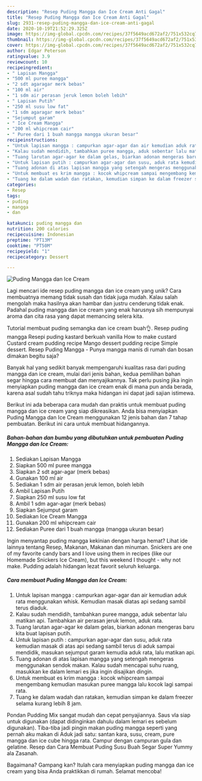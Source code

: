 ```yaml
---
description: "Resep Puding Mangga dan Ice Cream Anti Gagal"
title: "Resep Puding Mangga dan Ice Cream Anti Gagal"
slug: 2931-resep-puding-mangga-dan-ice-cream-anti-gagal
date: 2020-10-19T21:52:29.325Z
image: https://img-global.cpcdn.com/recipes/37f5649acd672af2/751x532cq70/puding-mangga-dan-ice-cream-foto-resep-utama.jpg
thumbnail: https://img-global.cpcdn.com/recipes/37f5649acd672af2/751x532cq70/puding-mangga-dan-ice-cream-foto-resep-utama.jpg
cover: https://img-global.cpcdn.com/recipes/37f5649acd672af2/751x532cq70/puding-mangga-dan-ice-cream-foto-resep-utama.jpg
author: Edgar Peterson
ratingvalue: 3.9
reviewcount: 10
recipeingredient:
- " Lapisan Mangga"
- "500 ml puree mangga"
- "2 sdt agaragar merk bebas"
- "100 ml air"
- "1 sdm air perasan jeruk lemon boleh lebih"
- " Lapisan Putih"
- "250 ml susu low fat"
- "1 sdm agaragar merk bebas"
- "Sejumput garam"
- " Ice Cream Mangga"
- "200 ml whipcream cair"
- " Puree dari 1 buah mangga mangga ukuran besar"
recipeinstructions:
- "Untuk lapisan mangga : campurkan agar-agar dan air kemudian aduk rata menggunakan whisk. Kemudian masak diatas api sedang sambil terus diaduk."
- "Kalau sudah mendidih, tambahkan puree mangga, aduk sebentar lalu matikan api. Tambahkan air perasan jeruk lemon, aduk rata."
- "Tuang larutan agar-agar ke dalam gelas, biarkan adonan mengeras baru kita buat lapisan putih."
- "Untuk lapisan putih : campurkan agar-agar dan susu, aduk rata kemudian masak di atas api sedang sambil terus di aduk sampai mendidik, masukan sejumput garam kemudia aduk rata, lalu matikan api."
- "Tuang adonan di atas lapisan mangga yang setengah mengeras menggunakan sendok makan. Kalau sudah mencapai suhu ruang, masukkan ke dalam lemari es jika ingin disajikan dingin."
- "Untuk membuat es krim mangga : kocok whipcream sampai mengembang kemudian masukan puree mangga lalu kocok lagi sampai rata."
- "Tuang ke dalam wadah dan ratakan, kemudian simpan ke dalam freezer selama kurang lebih 8 jam."
categories:
- Resep
tags:
- puding
- mangga
- dan

katakunci: puding mangga dan 
nutrition: 200 calories
recipecuisine: Indonesian
preptime: "PT13M"
cooktime: "PT50M"
recipeyield: "1"
recipecategory: Dessert

---
```



![Puding Mangga dan Ice Cream](https://img-global.cpcdn.com/recipes/37f5649acd672af2/751x532cq70/puding-mangga-dan-ice-cream-foto-resep-utama.jpg)

Lagi mencari ide resep puding mangga dan ice cream yang unik? Cara membuatnya memang tidak susah dan tidak juga mudah. Kalau salah mengolah maka hasilnya akan hambar dan justru cenderung tidak enak. Padahal puding mangga dan ice cream yang enak harusnya sih mempunyai aroma dan cita rasa yang dapat memancing selera kita.

Tutorial membuat puding semangka dan ice cream buah👌. Resep puding mangga Resepi puding kastard berkuah vanilla How to make custard Custard cream pudding recipe Mango dessert pudding recipe Simple dessert. Resep Puding Mangga - Punya mangga manis di rumah dan bosan dimakan begitu saja?

Banyak hal yang sedikit banyak mempengaruhi kualitas rasa dari puding mangga dan ice cream, mulai dari jenis bahan, kedua pemilihan bahan segar hingga cara membuat dan menyajikannya. Tak perlu pusing jika ingin menyiapkan puding mangga dan ice cream enak di mana pun anda berada, karena asal sudah tahu triknya maka hidangan ini dapat jadi sajian istimewa.


Berikut ini ada beberapa cara mudah dan praktis untuk membuat puding mangga dan ice cream yang siap dikreasikan. Anda bisa menyiapkan Puding Mangga dan Ice Cream menggunakan 12 jenis bahan dan 7 tahap pembuatan. Berikut ini cara untuk membuat hidangannya.

<!--inarticleads1-->

##### Bahan-bahan dan bumbu yang dibutuhkan untuk pembuatan Puding Mangga dan Ice Cream:

1. Sediakan  Lapisan Mangga
1. Siapkan 500 ml puree mangga
1. Siapkan 2 sdt agar-agar (merk bebas)
1. Gunakan 100 ml air
1. Sediakan 1 sdm air perasan jeruk lemon, boleh lebih
1. Ambil  Lapisan Putih
1. Siapkan 250 ml susu low fat
1. Ambil 1 sdm agar-agar (merk bebas)
1. Siapkan Sejumput garam
1. Sediakan  Ice Cream Mangga
1. Gunakan 200 ml whipcream cair
1. Sediakan  Puree dari 1 buah mangga (mangga ukuran besar)


Ingin menyantap puding mangga kekinian dengan harga hemat? Lihat ide lainnya tentang Resep, Makanan, Makanan dan minuman. Snickers are one of my favorite candy bars and I love using them in recipes (like our Homemade Snickers Ice Cream), but this weekend I thought - why not make. Pudding adalah hidangan lezat favorit seluruh keluarga. 

<!--inarticleads2-->

##### Cara membuat Puding Mangga dan Ice Cream:

1. Untuk lapisan mangga : campurkan agar-agar dan air kemudian aduk rata menggunakan whisk. Kemudian masak diatas api sedang sambil terus diaduk.
1. Kalau sudah mendidih, tambahkan puree mangga, aduk sebentar lalu matikan api. Tambahkan air perasan jeruk lemon, aduk rata.
1. Tuang larutan agar-agar ke dalam gelas, biarkan adonan mengeras baru kita buat lapisan putih.
1. Untuk lapisan putih : campurkan agar-agar dan susu, aduk rata kemudian masak di atas api sedang sambil terus di aduk sampai mendidik, masukan sejumput garam kemudia aduk rata, lalu matikan api.
1. Tuang adonan di atas lapisan mangga yang setengah mengeras menggunakan sendok makan. Kalau sudah mencapai suhu ruang, masukkan ke dalam lemari es jika ingin disajikan dingin.
1. Untuk membuat es krim mangga : kocok whipcream sampai mengembang kemudian masukan puree mangga lalu kocok lagi sampai rata.
1. Tuang ke dalam wadah dan ratakan, kemudian simpan ke dalam freezer selama kurang lebih 8 jam.


Pondan Pudding Mix sangat mudah dan cepat penyajiannya. Saus vla siap untuk digunakan (dapat didinginkan dahulu dalam lemari es sebelum digunakan). Tiba-tiba jadi pingin makan puding mangga seperti yang pernah aku makan di Aduk jadi satu: santan kara, susu, cream, pure mangga dan ice cube hingga rata. Campur dengan campuran gula dan gelatine. Resep dan Cara Membuat Puding Susu Buah Segar Super Yummy ala Zasanah. 

Bagaimana? Gampang kan? Itulah cara menyiapkan puding mangga dan ice cream yang bisa Anda praktikkan di rumah. Selamat mencoba!
